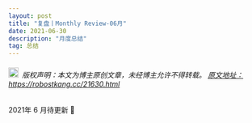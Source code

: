 ```yaml
---
layout: post
title: "复盘丨Monthly Review-06月"
date: 2021-06-30 
description: "月度总结"
tag: 总结
---   
```


<h6><img src="https://robotkang-1257995526.cos.ap-chengdu.myqcloud.com/icon/copyright.png" alt="copyright" style="display:inline;margin-bottom: -5px;" width="20" height="20"> 版权声明：本文为博主原创文章，未经博主允许不得转载。
<a target="_blank" href="https://robotkang.cc/21630.html">原文地址：https://robostkang.cc/21630.html </a>
</h6>                           

2021年 6 月待更新 🤞      

